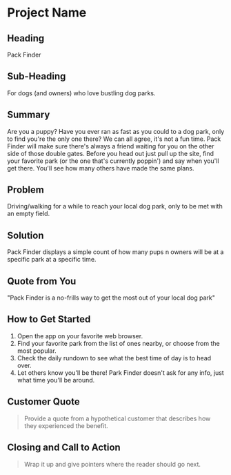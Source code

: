 # Project Name #

<!-- 
> This material was originally posted [here](http://www.quora.com/What-is-Amazons-approach-to-product-development-and-product-management). It is reproduced here for posterities sake.

There is an approach called "working backwards" that is widely used at Amazon. They work backwards from the customer, rather than starting with an idea for a product and trying to bolt customers onto it. While working backwards can be applied to any specific product decision, using this approach is especially important when developing new products or features.

For new initiatives a product manager typically starts by writing an internal press release announcing the finished product. The target audience for the press release is the new/updated product's customers, which can be retail customers or internal users of a tool or technology. Internal press releases are centered around the customer problem, how current solutions (internal or external) fail, and how the new product will blow away existing solutions.

If the benefits listed don't sound very interesting or exciting to customers, then perhaps they're not (and shouldn't be built). Instead, the product manager should keep iterating on the press release until they've come up with benefits that actually sound like benefits. Iterating on a press release is a lot less expensive than iterating on the product itself (and quicker!).

If the press release is more than a page and a half, it is probably too long. Keep it simple. 3-4 sentences for most paragraphs. Cut out the fat. Don't make it into a spec. You can accompany the press release with a FAQ that answers all of the other business or execution questions so the press release can stay focused on what the customer gets. My rule of thumb is that if the press release is hard to write, then the product is probably going to suck. Keep working at it until the outline for each paragraph flows. 

Oh, and I also like to write press-releases in what I call "Oprah-speak" for mainstream consumer products. Imagine you're sitting on Oprah's couch and have just explained the product to her, and then you listen as she explains it to her audience. That's "Oprah-speak", not "Geek-speak".

Once the project moves into development, the press release can be used as a touchstone; a guiding light. The product team can ask themselves, "Are we building what is in the press release?" If they find they're spending time building things that aren't in the press release (overbuilding), they need to ask themselves why. This keeps product development focused on achieving the customer benefits and not building extraneous stuff that takes longer to build, takes resources to maintain, and doesn't provide real customer benefit (at least not enough to warrant inclusion in the press release).
 -->
 
## Heading ##
  Pack Finder

## Sub-Heading ##
  For dogs (and owners) who love bustling dog parks.

## Summary ##
  Are you a puppy? Have you ever ran as fast as you could to a dog park, only to find you're the only one there? We can all agree, it's not a fun time. 
  Pack Finder will make sure there's always a friend waiting for you on the other side of those double gates. Before you head out just pull up the site,
  find your favorite park (or the one that's currently poppin') and say when you'll get there. You'll see how many others have made the same plans. 

## Problem ##
  Driving/walking for a while to reach your local dog park, only to be met with an empty field.

## Solution ##
  Pack Finder displays a simple count of how many pups n owners will be at a specific park at a specific time.

## Quote from You ##
  "Pack Finder is a no-frills way to get the most out of your local dog park"

## How to Get Started ##
  1. Open the app on your favorite web browser.
  2. Find your favorite park from the list of ones nearby, or choose from the most popular.
  3. Check the daily rundown to see what the best time of day is to head over.
  4. Let others know you'll be there! Park Finder doesn't ask for any info, just what time you'll be around.

## Customer Quote ##
  > Provide a quote from a hypothetical customer that describes how they experienced the benefit.

## Closing and Call to Action ##
  > Wrap it up and give pointers where the reader should go next.
